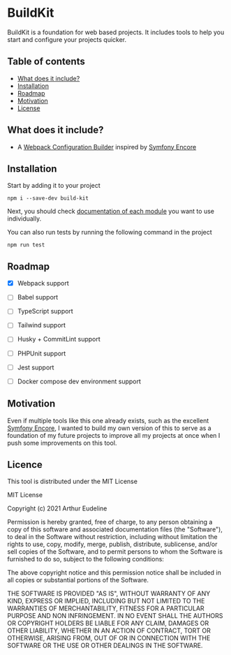 # BuildKit

BuildKit is a foundation for web based projects. It includes tools to help you start and configure your projects quicker.



## Table of contents

- [What does it include?](#whats-included)
- [Installation](#installation)
- [Roadmap](#roadmap)
- [Motivation](#motivation)
- [License](#license)



<a name="whats-included"></a>

## What does it include?

- A [Webpack Configuration Builder](https://github.com/arthur-eudeline/build-kit/docs/webpack-config-builder.md) inspired by [Symfony Encore](https://symfony.com/doc/current/frontend.html#webpack-encore)



<a name="installation"></a>

## Installation

Start by adding it to your project

```shell
npm i --save-dev build-kit
```

Next, you should check [documentation of each module](https://github.com/arthur-eudeline/build-kit/docs/index.md) you want to use individually.

You can also run tests by running the following command in the project

```shell
npm run test
```



<a name="roadmap"></a>

## Roadmap

- [x] Webpack support
- [ ] Babel support

- [ ] TypeScript support
- [ ] Tailwind support
- [ ] Husky + CommitLint support
- [ ] PHPUnit support
- [ ] Jest support
- [ ] Docker compose dev environment support 



<a name="motivation"></a>

## Motivation

Even if multiple tools like this one already exists, such as the excellent [Symfony Encore](https://symfony.com/doc/current/frontend.html#webpack-encore), I wanted to build my own version of this to serve as a foundation of my future projects to improve all my projects at once when I push some improvements on this tool.



<a name="license"></a>

## Licence 

This tool is distributed under the MIT License 

MIT License

Copyright (c) 2021 Arthur Eudeline

Permission is hereby granted, free of charge, to any person obtaining a copy of this software and associated documentation files (the "Software"), to deal in the Software without restriction, including without limitation the rights to use, copy, modify, merge, publish, distribute, sublicense, and/or sell copies of the Software, and to permit persons to whom the Software is furnished to do so, subject to the following conditions:

The above copyright notice and this permission notice shall be included in all copies or substantial portions of the Software.

THE SOFTWARE IS PROVIDED "AS IS", WITHOUT WARRANTY OF ANY KIND, EXPRESS OR IMPLIED, INCLUDING BUT NOT LIMITED TO THE WARRANTIES OF MERCHANTABILITY, FITNESS FOR A PARTICULAR PURPOSE AND NON INFRINGEMENT. IN NO EVENT SHALL THE AUTHORS OR COPYRIGHT HOLDERS BE LIABLE FOR ANY CLAIM, DAMAGES OR OTHER LIABILITY, WHETHER IN AN ACTION OF CONTRACT, TORT OR OTHERWISE, ARISING FROM, OUT OF OR IN CONNECTION WITH THE SOFTWARE OR THE USE OR OTHER DEALINGS IN THE SOFTWARE.
